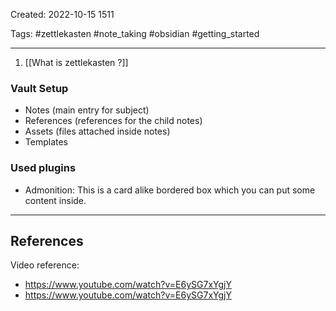 Created:  2022-10-15 1511

Tags: #zettlekasten #note_taking #obsidian #getting_started

---

1. [[What is zettlekasten ?]]

### Vault Setup

- Notes (main entry for subject)
- References (references for the child notes)
- Assets (files attached inside notes)
- Templates

### Used plugins

- Admonition: This is a card alike bordered box which you can put some content inside.

---
## References

Video reference:
- https://www.youtube.com/watch?v=E6ySG7xYgjY
- https://www.youtube.com/watch?v=E6ySG7xYgjY